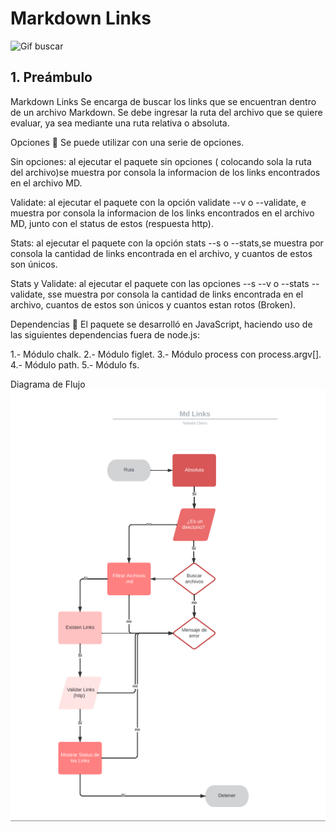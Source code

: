 # Markdown Links
![Gif buscar](https://media.tenor.com/z8r_8_sMbOMAAAAM/searching-investigation.gif)


## 1. Preámbulo

Markdown Links
Se encarga de buscar los links que se encuentran dentro de un archivo Markdown. Se debe ingresar la ruta del archivo  que se quiere evaluar, ya sea mediante una ruta relativa o absoluta.

Opciones 🔑
Se puede utilizar con una serie de opciones.

Sin opciones: al ejecutar el paquete sin opciones ( colocando sola la ruta del archivo)se muestra por consola la informacion de los links encontrados en el archivo MD. 

Validate: al ejecutar el paquete con la opción validate --v o --validate, e muestra por consola la informacion de los links encontrados en el archivo MD, junto con el status de estos (respuesta http). 

Stats: al ejecutar el paquete con la opción stats --s o --stats,se muestra por consola la cantidad de links encontrada en el archivo, y cuantos de estos son únicos.

Stats y Validate: al ejecutar el paquete con las opciones --s --v o --stats --validate, sse muestra por consola la cantidad de links encontrada en el archivo, cuantos de estos son únicos y cuantos estan rotos (Broken).

Dependencias 🔗
El paquete se desarrolló en JavaScript, haciendo uso de las siguientes dependencias fuera de node.js:

1.- Módulo chalk.
2.- Módulo figlet.
3.- Módulo process con process.argv[]. 
4.- Módulo path. 
5.- Módulo fs.

Diagrama de Flujo 
![diagrama-de-flujo](./diagrama.png)
